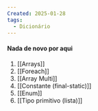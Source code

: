 ```yaml
---
Created: 2025-01-28
tags:
  - Dicionário
---
```

#### Nada de novo por aqui

1. [[Arrays]]
2. [[Foreach]]
3. [[Array Multi]]
4. [[Constante (final-static)]]
5. [[Enum]]
6. [[Tipo primitivo (lista)]]